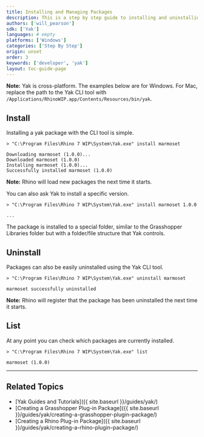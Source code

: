 ```yaml
---
title: Installing and Managing Packages
description: This is a step by step guide to installing and uninstalling a Yak package using the CLI.
authors: ['will_pearson']
sdk: ['Yak']
languages: # empty
platforms: ['Windows']
categories: ['Step By Step']
origin: unset
order: 3
keywords: ['developer', 'yak']
layout: toc-guide-page
---
```


<div class="alert alert-info" role="alert">
<strong>Note:</strong> Yak is cross-platform. The examples below are for Windows.
For Mac, replace the path to the Yak CLI tool with
<code>/Applications/RhinoWIP.app/Contents/Resources/bin/yak</code>.
</div>

## Install

Installing a yak package with the CLI tool is simple.

```commandline
> "C:\Program Files\Rhino 7 WIP\System\Yak.exe" install marmoset

Downloading marmoset (1.0.0)...
Downloaded marmoset (1.0.0)
Installing marmoset (1.0.0)...
Successfully installed marmoset (1.0.0)
```

<div class="alert alert-info" role="alert">
<strong>Note:</strong> Rhino will load new packages the next time it starts.
</div>

You can also ask Yak to install a specific version.

```commandline
> "C:\Program Files\Rhino 7 WIP\System\Yak.exe" install marmoset 1.0.0

...
```

The package is installed to a special folder, similar to the Grasshopper
Libraries folder but with a folder/file structure that Yak controls.


## Uninstall

Packages can also be easily uninstalled using the Yak CLI tool.

```commandline
> "C:\Program Files\Rhino 7 WIP\System\Yak.exe" uninstall marmoset

marmoset successfully uninstalled
```

<div class="alert alert-info" role="alert">
<strong>Note:</strong> Rhino will register that the package has been uninstalled
the next time it starts.
</div>


## List

At any point you can check which packages are currently installed.

```commandline
> "C:\Program Files\Rhino 7 WIP\System\Yak.exe" list

marmoset (1.0.0)
```

---

## Related Topics

- [Yak Guides and Tutorials]({{ site.baseurl }}/guides/yak/)
- [Creating a Grasshopper Plug-in Package]({{ site.baseurl }}/guides/yak/creating-a-grasshopper-plugin-package/)
- [Creating a Rhino Plug-in Package]({{ site.baseurl }}/guides/yak/creating-a-rhino-plugin-package/)
